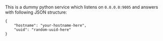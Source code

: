 This is a dummy python service which listens on `0.0.0.0:9005` and answers with following JSON structure:

```
{
    "hostname": "your-hostname-here", 
    "uuid": "random-uuid-here"
}
```
